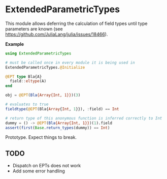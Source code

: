 # ExtendedParametricTypes

This module allows deferring the calculation of field types until type parameters are known (see https://github.com/JuliaLang/julia/issues/18466).

__Example__

```julia
using ExtendedParametricTypes

# must be called once in every module it is being used in
ExtendedParametricTypes.@Initialize

@EPT type Bla{A}
  field::eltype(A)
end

obj = @EPT(Bla{Array{Int, 1}})(3)

# evaluates to true
fieldtype(@EPT(Bla{Array{Int, 1}}), :field) == Int

# return type of this anonymous function is inferred correctly to Int
dummy = () -> @EPT(Bla{Array{Int, 1}})(1).field
assert(first(Base.return_types(dummy)) == Int)
```

Prototype. Expect things to break.

## TODO

- Dispatch on EPTs does not work
- Add some error handling
